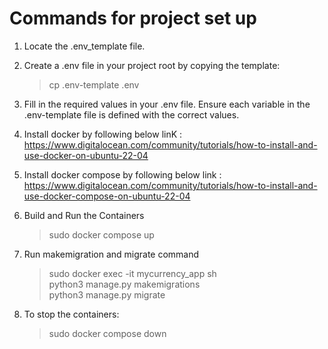 # Commands for project set up

1. Locate the .env_template file.

2. Create a .env file in your project root by copying the template:
    > cp .env-template .env

3. Fill in the required values in your .env file. Ensure each variable in the .env-template file is defined with the correct values.

4. Install docker by following below linK : 
https://www.digitalocean.com/community/tutorials/how-to-install-and-use-docker-on-ubuntu-22-04

5. Install docker compose by following below link : 
https://www.digitalocean.com/community/tutorials/how-to-install-and-use-docker-compose-on-ubuntu-22-04

6. Build and Run the Containers
    > sudo docker compose up

7. Run makemigration and migrate command
    > sudo docker exec -it mycurrency_app sh  
    > python3 manage.py makemigrations   
    > python3 manage.py migrate

7. To stop the containers:
    > sudo docker compose down


